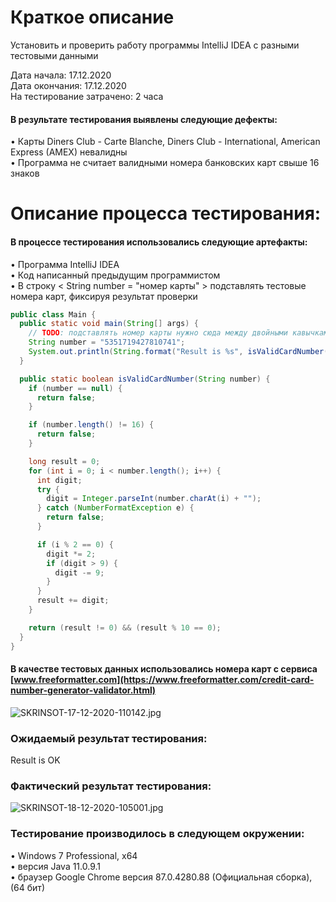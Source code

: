 Краткое описание
================================
Установить и проверить работу программы IntelliJ IDEA с разными тестовыми данными 

Дата начала: 17.12.2020  
Дата окончания: 17.12.2020  
На тестирование затрачено: 2 часа

#### В результате тестирования выявлены следующие дефекты:

•	Карты Diners Club - Carte Blanche,  Diners Club - International, American Express (AMEX) невалидны   
•	Программа не считает валидными номера банковских карт свыше 16 знаков

Описание процесса тестирования:
=====================================
#### В процессе тестирования использовались следующие артефакты:

•	Программа IntelliJ IDEA   
•	Код написанный предыдущим программистом  
•	В строку < String number = "номер карты" > подставлять тестовые номера карт, фиксируя результат проверки 
``` java
public class Main {
  public static void main(String[] args) {
    // TODO: подставлять номер карты нужно сюда между двойными кавычками, без пробелов
    String number = "5351719427810741";
    System.out.println(String.format("Result is %s", isValidCardNumber(number) ? "OK" : "FAIL"));
  }

  public static boolean isValidCardNumber(String number) {
    if (number == null) {
      return false;
    }

    if (number.length() != 16) {
      return false;
    }

    long result = 0;
    for (int i = 0; i < number.length(); i++) {
      int digit;
      try {
        digit = Integer.parseInt(number.charAt(i) + "");
      } catch (NumberFormatException e) {
        return false;
      }

      if (i % 2 == 0) {
        digit *= 2;
        if (digit > 9) {
          digit -= 9;
        }
      }
      result += digit;
    }

    return (result != 0) && (result % 10 == 0);
  }
}
```
#### В качестве тестовых данных использовались номера карт c сервиса [www.freeformatter.com](https://www.freeformatter.com/credit-card-number-generator-validator.html)

![SKRINSOT-17-12-2020-110142.jpg](https://ia.wampi.ru/2020/12/18/SKRINSOT-17-12-2020-110142.jpg)

### Ожидаемый результат тестирования:  
Result is OK

### Фактический результат тестирования:  
![SKRINSOT-18-12-2020-105001.jpg](https://ia.wampi.ru/2020/12/18/SKRINSOT-18-12-2020-105001.jpg)

### Тестирование производилось в следующем окружении:  
•	Windows 7 Professional, x64  
•	версия Java 11.0.9.1  
•	браузер Google Chrome версия 87.0.4280.88 (Официальная сборка), (64 бит)  

